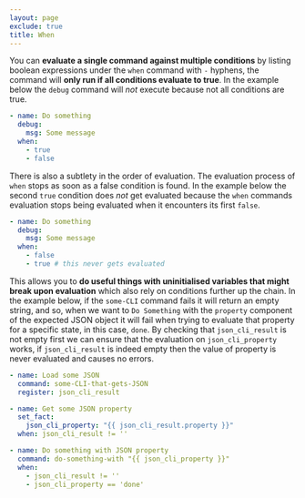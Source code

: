 ```yaml
---
layout: page
exclude: true
title: When
---
```


You can **evaluate a single command against multiple conditions** by listing boolean expressions under the `when` command with `-` hyphens, the command will **only run if all conditions evaluate to true**.  In the example below the `debug` command will *not* execute because not all conditions are true.
```yaml
- name: Do something
  debug:
    msg: Some message
  when:
    - true
    - false
```

There is also a subtlety in the order of evaluation. The evaluation process of `when` stops as soon as a false condition is found. In the example below the second `true` condition does *not* get evaluated because the `when` commands evaluation stops being evaluated when it encounters its first `false`. 
```yaml
- name: Do something
  debug:
    msg: Some message
  when:
    - false    
    - true # this never gets evaluated
```

This allows you to **do useful things with uninitialised variables that might break upon evaluation** which also rely on conditions further up the chain. In the example below, if the `some-CLI` command fails it will return an empty string, and so, when we want to `Do Something` with the `property` component of the expected JSON object it will fail when trying to evaluate that property for a specific state, in this case, `done`. By checking that `json_cli_result` is not empty first we can ensure that the evaluation on `json_cli_property` works, if `json_cli_result` is indeed empty then the value of property is never evaluated and causes no errors.
```yaml
- name: Load some JSON
  command: some-CLI-that-gets-JSON
  register: json_cli_result

- name: Get some JSON property
  set_fact:
    json_cli_property: "{{ json_cli_result.property }}"
  when: json_cli_result != ''

- name: Do something with JSON property
  command: do-something-with "{{ json_cli_property }}"
  when:
    - json_cli_result != ''
    - json_cli_property == 'done'
```
<!--stackedit_data:
eyJoaXN0b3J5IjpbMTY1OTU1OTM5MywxNDE3NDY4MjM3XX0=
-->